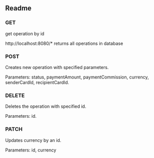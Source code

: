 ## Readme

### GET

get operation by id

http://localhost:8080/* returns all operations in database

### POST

Creates new operation with specified parameters.  

Parameters: status, paymentAmount, paymentCommission, currency, senderCardId, recipientCardId.

### DELETE

Deletes the operation with specified id.  

Parameters: id.

### PATCH

Updates currency by an id.

Parameters: id, currency
